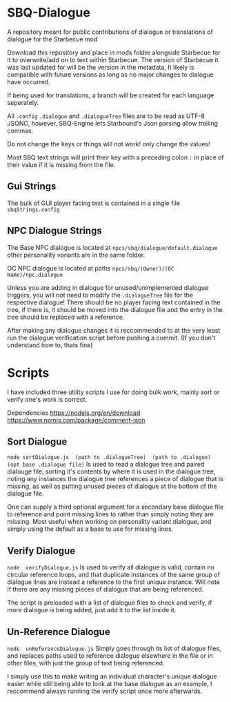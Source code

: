 # SBQ-Dialogue
A repository meant for public contributions of dialogue or translations of dialogue for the Starbecue mod

Download this repository and place in mods folder alongside Starbecue for it to overwrite/add on to text within Starbecue. The version of Starbecue it was last updated for will be the version in the metadata, It likely is compatible with future versions as long as no major changes to dialogue have occurred.

If being used for translations, a branch will be created for each language seperately.

All `.config` `.dialogue` and `.dialogueTree` files are to be read as UTF-8 JSONC, however, SBQ-Engine lets Starbound's Json parsing allow trailing commas.

Do not change the keys or things will not work! only change the values!

Most SBQ text strings will print their key with a preceding colon `:` in place of their value if it is missing from the file.

## Gui Strings
The bulk of GUI player facing text is contained in a single file `sbqStrings.config`

## NPC Dialogue Strings
The Base NPC dialogue is located at `npcs/sbq/dialogue/default.dialogue` other personality variants are in the same folder.

OC NPC dialogue is located at paths `npcs/sbq/(Owner)/(OC Name)/npc.dialogue`

Unless you are adding in dialogue for unused/unimplemented dialogue triggers, you will not need to modify the `.dialogueTree` file for the respective dialogue! There should be no player facing text contained in the tree, if there is, it should be moved into the dialogue file and the entry in the tree should be replaced with a reference.

After making any dialogue changes it is reccommended to at the very least run the dialogue verification script before pushing a commit. (If you don't understand how to, thats fine)

# Scripts
I have included three utility scripts I use for doing bulk work, mainly sort or verify one's work is correct.

Dependencies
https://nodejs.org/en/download
https://www.npmjs.com/package/comment-json

## Sort Dialogue
`node sortDialogue.js  (path to .dialogueTree)  (path to .dialogue)  (opt base .dialogue file)`
Is used to read a dialogue tree and paired dialouge file, sorting it's contents by where it is used in the dialogue tree, noting any instances the dialogue tree references a piece of dialogue that is missing, as well as putting unused pieces of dialogue at the bottom of the dialogue file.

One can supply a third optional argument for a secondary base dialogue file to reference and point missing lines to rather than simply noting they are missing. Most useful when working on personality variant dialogue, and simply using the default as a base to use for missing lines.

## Verify Dialogue
`node  verifyDialogue.js`
Is used to verify all dialogue is valid, contain no circular reference loops, and that duplicate instances of the same group of dialogue lines are instead a reference to the first unique instance. Will note if there are any missing pieces of dialogue that are being referenced.

The script is preloaded with a list of dialogue files to check and verify, if more dialogue is being added, just add it to the list inside it.

## Un-Reference Dialogue
`node  unReferenceDialogue.js`
Simply goes through its list of dialogue files, and replaces paths used to reference dialogue elsewhere in the file or in other files, with just the group of text being referenced.

I simply use this to make writing an individual character's unique dialogue easier while still being able to look at the base dialogue as an example, I reccommend always running the verify script once more afterwards.
